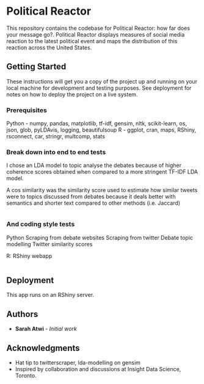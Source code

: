 # Political Reactor

This repository contains the codebase for Political Reactor: how far does your message go?. Political Reactor displays measures of social media reaction to the latest political event and maps the distribution of this reaction across the United States. 

## Getting Started


These instructions will get you a copy of the project up and running on your local machine for development and testing purposes. See deployment for notes on how to deploy the project on a live system.

### Prerequisites

Python - numpy, pandas, matplotlib, tf-idf, gensim, nltk, scikit-learn, os, json, glob, pyLDAvis, logging, beautifulsoup
R - ggplot, cran, maps, RShiny, rsconnect, car, stringr, multcomp, stats

### Break down into end to end tests

I chose an LDA model to topic analyse the debates because of higher coherence scores obtained when compared to a more stringent TF-IDF LDA model.

A cos similarity was the similarity score used to estimate how similar tweets were to topics discussed from debates because it deals better with semantics and shorter text compared to other methods (i.e. Jaccard)
```
```

### And coding style tests

Python
Scraping from debate websites
Scraping from twitter
Debate topic modelling
Twitter similarity scores

R:
RShiny webapp
```
```

## Deployment

This app runs on an RShiny server.


## Authors

* **Sarah Atwi** - *Initial work* 


## Acknowledgments

* Hat tip to twitterscraper, lda-modelling on gensim
* Inspired by collaboration and discussions at Insight Data Science, Toronto.


